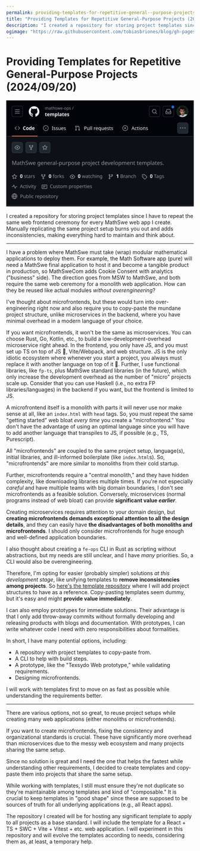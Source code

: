 ```yaml
---
permalink: providing-templates-for-repetitive-general--purpose-projects-2024-09-20
title: "Providing Templates for Repetitive General-Purpose Projects (2024/09/20)"
description: "I created a repository for storing project templates since I have to repeat the same web frontend ceremony for every MathSwe web app I create. Manually replicating the same project setup burns you out and adds inconsistencies, making everything hard to maintain and think about."
ogimage: "https://raw.githubusercontent.com/tobiasbriones/blog/gh-pages/providing-templates-for-repetitive-general--purpose-projects-2024-09-20/images/providing-templates-for-repetitive-general--purpose-projects-2024-09-20.png"
---
```



<!-- Copyright (c) 2024 Tobias Briones. All rights reserved. -->
<!-- SPDX-License-Identifier: CC-BY-4.0 -->
<!-- This file is part of https://github.com/tobiasbriones/blog -->

# Providing Templates for Repetitive General-Purpose Projects (2024/09/20)

<img src="images/providing-templates-for-repetitive-general--purpose-projects-2024-09-20.png" alt="Providing Templates for Repetitive General-Purpose Projects (2024/09/20)"/>


I created a repository for storing project templates since I have to repeat the
same web frontend ceremony for every MathSwe web app I create. Manually
replicating the same project setup burns you out and adds inconsistencies,
making everything hard to maintain and think about.

---

I have a problem where MathSwe must take (wrap) modular mathematical
applications to deploy them. For example, the Math Software app (pure) will need
a MathSwe final application to host it and become a tangible product in
production, so MathSweCom adds Cookie Consent with analytics ("business" side).
The direction goes from MSW to MathSwe, and both require the same web ceremony
for a monolith web application. How can they be reused like actual modules
*without overengineering*?

I've thought about microfrontends, but these would turn into over-engineering
right now and also require you to copy-paste the mundane project structure,
unlike microservices in the backend, where you have minimal overhead in a modern
language of your choice.

If you want microfrontends, it won't be the same as microservices. You can
choose Rust, Go, Kotlin, etc., to build a low-development-overhead microservice
right ahead. In the frontend, you only have JS, and you must set up TS on top of
JS 🫠, Vite/Webpack, and web structure. JS is the only idiotic ecosystem where
whenever you start a project, you always must replace it with another language
on top of it 🤡. Further, I use functional libraries, like `fp-ts`, plus MathSwe
standard libraries (in the future), which only increase the development overhead
as the number of "micro" projects scale up. Consider that you can use Haskell
(i.e., no extra FP libraries/languages) in the backend if you want, but the
frontend is limited to JS.

A microfrontend itself is a monolith with parts it will never use nor make sense
at all, like an `index.html` with `head` tags. So, you must repeat the same
"getting started" web bloat *every time* you create a "microfrontend." You don't
have the advantage of using an optimal language since you will have to add
another language that transpiles to JS, if possible (e.g., TS, Purescript).

All "microfrontends" are coupled to the same project setup, language(s), initial
libraries, and ill-informed boilerplate (like `index.html`s). So,
"microfrontends" are more similar to monoliths from their cold startup.

Further, microfrontends require a "central monolith," and they have hidden
complexity, like downloading libraries multiple times. If you're not especially
*careful* and have multiple teams with big domain boundaries, I don't see
microfrontends as a feasible solution. Conversely, microservices (normal
programs instead of web bloat) can provide **significant value *earlier***.

Creating microservices requires attention to your domain design, but **creating
microfrontends demands exceptional attention to all the design details**, and
they can easily have **the disadvantages of both monoliths and microfrontends**.
I should only consider microfrontends for huge enough and well-defined
application boundaries.

I also thought about creating a `fe-ops` CLI in Rust as scripting without
abstractions, but my needs are still unclear, and I have *many*
priorities. So, a CLI would also be overengineering.

Therefore, I'm opting for easier (probably simpler) solutions *at this
development stage*, like unifying templates to **remove inconsistencies among
projects**. So
[here's the template repository](https://github.com/mathswe-ops/templates)
where I will add project structures to have as a reference. Copy-pasting
templates seem dummy, but it's easy and might **provide value immediately**.

I can also employ prototypes for immediate solutions. Their advantage is that I
only add throw-away commits without formally developing and releasing products
with blogs and documentation. With prototypes, I can write whatever code I need
with zero responsibilities about formalities.

In short, I have many potential options, including:

- A repository with project templates to copy-paste from.
- A CLI to help with build steps.
- A prototype, like the "Texsydo Web prototype," while validating requirements.
- Designing microfrontends.

I will work with templates first to move on as fast as possible while
understanding the requirements better.

---

There are various options, not so great, to reuse project setups while creating
many web applications (either monoliths or microfrontends).

If you want to create microfrontends, fixing the consistency and organizational
standards is crucial. These have significantly more overhead than microservices
due to the messy web ecosystem and many projects sharing the same setup.

Since no solution is great and I need the one that helps the fastest while
understanding other requirements, I decided to create templates and copy-paste
them into projects that share the same setup.

While working with templates, I still must ensure they're not duplicate so
they're maintainable among templates and kind of "composable." It is crucial to
keep templates in "good shape" since these are supposed to be sources of truth
for all underlying applications (e.g., all React apps).

The repository I created will be for hosting any significant template to apply
to all projects as a base standard. I will include the template for a React +
TS + SWC + Vite + Vitest + etc. web application. I will experiment in this
repository and will evolve the templates according to needs, considering them
as, at least, a temporary help.






